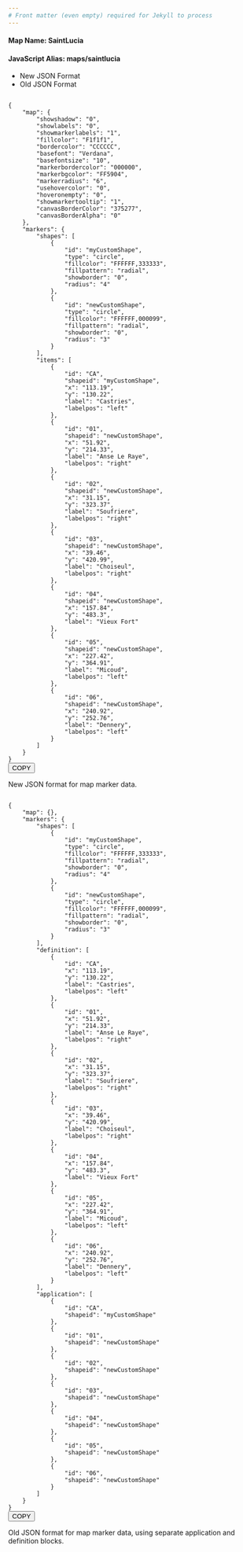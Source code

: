```yaml
---
# Front matter (even empty) required for Jekyll to process
---
```


#### Map Name: SaintLucia

#### JavaScript Alias: maps/saintlucia


<div class="code-wrapper">
<ul class='code-tabs'>
    <li class='active'>
        <a data-toggle='new-json'>New JSON Format</a>
    </li>
    <li>
        <a data-toggle='old-json'>Old JSON Format</a>
    </li>
</ul>
<div class='tab-content'>
    
<div class='tab new-json-tab active'>
<pre><code class="language-json">
{
    "map": {
        "showshadow": "0",
        "showlabels": "0",
        "showmarkerlabels": "1",
        "fillcolor": "F1f1f1",
        "bordercolor": "CCCCCC",
        "basefont": "Verdana",
        "basefontsize": "10",
        "markerbordercolor": "000000",
        "markerbgcolor": "FF5904",
        "markerradius": "6",
        "usehovercolor": "0",
        "hoveronempty": "0",
        "showmarkertooltip": "1",
        "canvasBorderColor": "375277",
        "canvasBorderAlpha": "0"
    },
    "markers": {
        "shapes": [
            {
                "id": "myCustomShape",
                "type": "circle",
                "fillcolor": "FFFFFF,333333",
                "fillpattern": "radial",
                "showborder": "0",
                "radius": "4"
            },
            {
                "id": "newCustomShape",
                "type": "circle",
                "fillcolor": "FFFFFF,000099",
                "fillpattern": "radial",
                "showborder": "0",
                "radius": "3"
            }
        ],
        "items": [
            {
                "id": "CA",
                "shapeid": "myCustomShape",
                "x": "113.19",
                "y": "130.22",
                "label": "Castries",
                "labelpos": "left"
            },
            {
                "id": "01",
                "shapeid": "newCustomShape",
                "x": "51.92",
                "y": "214.33",
                "label": "Anse Le Raye",
                "labelpos": "right"
            },
            {
                "id": "02",
                "shapeid": "newCustomShape",
                "x": "31.15",
                "y": "323.37",
                "label": "Soufriere",
                "labelpos": "right"
            },
            {
                "id": "03",
                "shapeid": "newCustomShape",
                "x": "39.46",
                "y": "420.99",
                "label": "Choiseul",
                "labelpos": "right"
            },
            {
                "id": "04",
                "shapeid": "newCustomShape",
                "x": "157.84",
                "y": "483.3",
                "label": "Vieux Fort"
            },
            {
                "id": "05",
                "shapeid": "newCustomShape",
                "x": "227.42",
                "y": "364.91",
                "label": "Micoud",
                "labelpos": "left"
            },
            {
                "id": "06",
                "shapeid": "newCustomShape",
                "x": "240.92",
                "y": "252.76",
                "label": "Dennery",
                "labelpos": "left"
            }
        ]
    }
}
</code><button class='btn btn-outline-secondary btn-copy' title='Copy to clipboard'>COPY</button>
</pre>


<p class='text-success'>New JSON format for map marker data.</p>

</div>
<div class='tab old-json-tab'>
<pre><code class="language-json">
{
    "map": {},
    "markers": {
        "shapes": [
            {
                "id": "myCustomShape",
                "type": "circle",
                "fillcolor": "FFFFFF,333333",
                "fillpattern": "radial",
                "showborder": "0",
                "radius": "4"
            },
            {
                "id": "newCustomShape",
                "type": "circle",
                "fillcolor": "FFFFFF,000099",
                "fillpattern": "radial",
                "showborder": "0",
                "radius": "3"
            }
        ],
        "definition": [
            {
                "id": "CA",
                "x": "113.19",
                "y": "130.22",
                "label": "Castries",
                "labelpos": "left"
            },
            {
                "id": "01",
                "x": "51.92",
                "y": "214.33",
                "label": "Anse Le Raye",
                "labelpos": "right"
            },
            {
                "id": "02",
                "x": "31.15",
                "y": "323.37",
                "label": "Soufriere",
                "labelpos": "right"
            },
            {
                "id": "03",
                "x": "39.46",
                "y": "420.99",
                "label": "Choiseul",
                "labelpos": "right"
            },
            {
                "id": "04",
                "x": "157.84",
                "y": "483.3",
                "label": "Vieux Fort"
            },
            {
                "id": "05",
                "x": "227.42",
                "y": "364.91",
                "label": "Micoud",
                "labelpos": "left"
            },
            {
                "id": "06",
                "x": "240.92",
                "y": "252.76",
                "label": "Dennery",
                "labelpos": "left"
            }
        ],
        "application": [
            {
                "id": "CA",
                "shapeid": "myCustomShape"
            },
            {
                "id": "01",
                "shapeid": "newCustomShape"
            },
            {
                "id": "02",
                "shapeid": "newCustomShape"
            },
            {
                "id": "03",
                "shapeid": "newCustomShape"
            },
            {
                "id": "04",
                "shapeid": "newCustomShape"
            },
            {
                "id": "05",
                "shapeid": "newCustomShape"
            },
            {
                "id": "06",
                "shapeid": "newCustomShape"
            }
        ]
    }
}
</code><button class='btn btn-outline-secondary btn-copy' title='Copy to clipboard'>COPY</button>
</pre>


<p class='text-success'>Old JSON format for map marker data, using separate application and definition blocks.</p>

</div>
    
</div>
</div>
